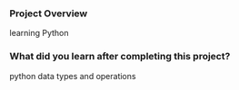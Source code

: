 ### Project Overview

 learning Python


### What did you learn after completing this project?

 python data types and operations


